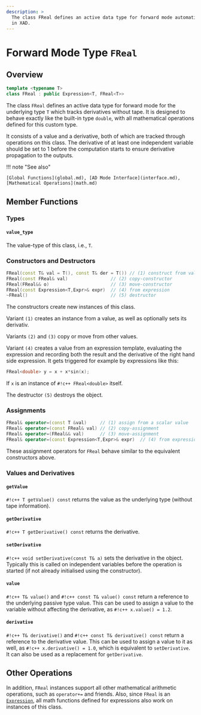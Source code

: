 ```yaml
---
description: >
  The class FReal defines an active data type for forward mode automatic differentiation
  in XAD.
---
```


# Forward Mode Type `FReal`

## Overview

```c++
template <typename T>
class FReal : public Expression<T, FReal<T>>
```

The class `FReal` defines an active data type for forward mode for the underlying type `T`
which tracks derivatives without tape.
It is designed to behave exactly like the built-in type `double`,
with all mathematical operations defined for this custom type.

It consists of a value and a derivative, both of which are tracked through
operations on this class. The derivative of at least one independent
variable should be set to 1 before the computation starts to ensure derivative
propagation to the outputs.

!!! note "See also"

    [Global Functions](global.md), [AD Mode Interface](interface.md),
    [Mathematical Operations](math.md)

## Member Functions

### Types

#### `value_type`

The value-type of this class, i.e., `T`.

### Constructors and Destructors

```c++
FReal(const T& val = T(), const T& der = T()) // (1) construct from value(s)
FReal(const FReal& val)                // (2) copy-constructor
FReal(FReal&& o)                       // (3) move-constructor
FReal(const Expression<T,Expr>& expr)  // (4) from expression
~FReal()                               // (5) destructor
```

The constructors create new instances of this class.

Variant `(1)` creates an instance from a value, as well as optionally sets
its derivativ.

Variants `(2)` and `(3)` copy or move from other values.

Variant `(4)` creates a value from an expression template, evaluating the expression
and recording both the result and the derivative of the right hand side expression.
It gets triggered for example by expressions like this:

```c++
FReal<double> y = x + x*sin(x);
```

If `x` is an instance of `#!c++ FReal<double>` itself.

The destructor `(5)` destroys the object.

### Assignments

```c++
FReal& operator=(const T &val)     // (1) assign from a scalar value
FReal& operator=(const FReal& val) // (2) copy-assignment
FReal& operator=(FReal&& val)      // (3) move-assignment
FReal& operator=(const Expression<T,Expr>& expr)  // (4) from expression
```

These assignment operators for `FReal` behave similar to the equivalent
constructors above.

### Values and Derivatives

#### `getValue`

`#!c++ T getValue() const` returns the value as the underlying type (without tape information).

#### `getDerivative`

`#!c++ T getDerivative() const` returns the derivative.

#### `setDerivative`

`#!c++ void setDerivative(const T& a)` sets the derivative in the object.
Typically this is called on independent variables before the operation is started
(if not already initialised using the constructor).

#### `value`

`#!c++ T& value()` and `#!c++ const T& value() const` return a reference to the underlying
passive type value.
This can be used to assign a value to the variable without affecting the derivative, as `#!c++ x.value() = 1.2`.

#### `derivative`

`#!c++ T& derivative()` and `#!c++ const T& derivative() const` return a reference to the derivative value.
This can be used to assign a value to it as well, as `#!c++ x.derivative() = 1.0`,
which is equivalent to `setDerivative`.
It can also be used as a replacement for `getDerivative`.

## Other Operations

In addition, `FReal` instances support all other mathematical arithmetic operations,
such as `operator+=` and friends.
Also, since `FReal` is an [`Expression`](expressions.md),
all math functions defined for expressions also work on instances of this class.
